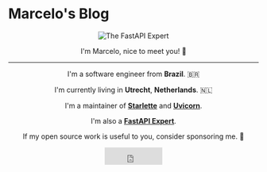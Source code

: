 # Marcelo's Blog

<p align="center">
  <img src="https://images.weserv.nl/?url=avatars.githubusercontent.com/u/7353520?v=4&h=300&w=300&fit=cover&mask=circle&maxage=7d" alt="The FastAPI Expert"/>
  <p align="center">I'm Marcelo, nice to meet you! 👋</p>
</p>

---
<p align="center">
I'm a software engineer from <b>Brazil</b>. 🇧🇷
</p>

<p align="center">
I'm currently living in <b>Utrecht</b>, <b>Netherlands</b>. 🇳🇱
</p>


<p align="center">
I'm a maintainer of <b><a href="https://starlette.io/">Starlette</a></b> and <b><a href="https://uvicorn.org/">Uvicorn</a></b>.
</p>

<p align="center">
I'm also a <b><a href="https://fastapi.tiangolo.com/fastapi-people/#experts">FastAPI Expert</a></b>.
</p>

<p align="center">If my open source work is useful to you, consider sponsoring me. 🙏</p>
<p align="center">
    <iframe src="https://github.com/sponsors/Kludex/button" title="Sponsor Kludex" height="35" width="116" style="border: 0;"></iframe>
</p>
